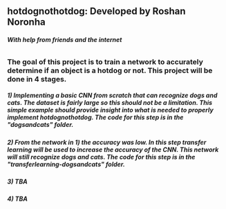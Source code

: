 ## hotdognothotdog: Developed by Roshan Noronha 
###### **With help from friends and the internet**

### The goal of this project is to train a network to accurately determine if an object is a hotdog or not. This project will be done in 4 stages.

##### 1) Implementing a basic CNN from scratch that can recognize dogs and cats. The dataset is fairly large so this should not be a limitation. This simple example should provide insight into what is needed to properly implement hotdognothotdog. The code for this step is in the "dogsandcats" folder.

##### 2) From the network in 1) the accuracy was low. In this step transfer learning will be used to increase the accuracy of the CNN. This network will still recognize dogs and cats. The code for this step is in the "transferlearning-dogsandcats" folder.

##### 3) TBA

##### 4) TBA
